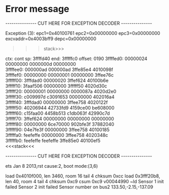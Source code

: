 # Error message


--------------- CUT HERE FOR EXCEPTION DECODER ---------------

Exception (3):
epc1=0x40100761 epc2=0x00000000 epc3=0x00000000 excvaddr=0x4003bff9 depc=0x00000000

>>>stack>>>

ctx: cont
sp: 3ffffd40 end: 3fffffc0 offset: 0190
3ffffed0:  00000024 00000000 0000000d 00000000  
3ffffee0:  000000ad 000000ad 3ffe85e4 4010098f  
3ffffef0:  00000000 00000001 00000000 3ffee76c  
3fffff00:  3fffdad0 00000020 3ffef624 40100b6e  
3fffff10:  3faaf506 00000000 3fffff50 4020d30c  
3fffff20:  00000001 00000000 0000087a 4020d2e0  
3fffff30:  c009997d c3091653 00000000 402016a4  
3fffff40:  3fffdad0 00000000 3ffee758 4020122f  
3fffff50:  40206944 42733fd9 4159ce00 be608000  
3fffff60:  c15faa00 4458b513 c1db063f 42990c7d  
3fffff70:  3ffef624 00000000 00000000 00000000  
3fffff80:  00000000 6ce70000 902bfe3f 37882040  
3fffff90:  04e7fe3f 00000000 3ffee758 40100185  
3fffffa0:  feefeffe 00000000 3ffee758 4020348c  
3fffffb0:  feefeffe feefeffe 3ffe85e0 40100ef5  
<<<stack<<<


--------------- CUT HERE FOR EXCEPTION DECODER ---------------

 ets Jan  8 2013,rst cause:2, boot mode:(3,6)

load 0x4010f000, len 3460, room 16 
tail 4
chksum 0xcc
load 0x3fff20b8, len 40, room 4 
tail 4
chksum 0xc9
csum 0xc9
v00044990
~ld
Sensor 1 init failed
Sensor 2 init failed
Sensor number on bus2
133.50,-2.15,-137.09

